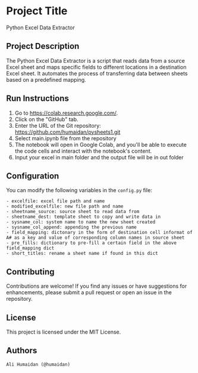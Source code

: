 # Project Title

Python Excel Data Extractor

## Project Description

The Python Excel Data Extractor is a script that reads data from a source Excel sheet and maps specific fields to different locations in a destination Excel sheet. It automates the process of transferring data between sheets based on a predefined mapping.

## Run Instructions

1. Go to https://colab.research.google.com/.
2. Click on the "GitHub" tab.
3. Enter the URL of the Git repository:
   https://github.com/humaidan/pysheets1.git
4. Select main.ipynb file from the repository
5. The notebook will open in Google Colab, and you'll be able to execute the code cells and interact with the notebook's content.
6. Input your excel in main folder and the output file will be in out folder

## Configuration

You can modify the following variables in the `config.py` file:

```
- excelfile: excel file path and name
- modified_excelfile: new file path and name
- sheetname_source: source sheet to read data from
- sheetname_dest: template sheet to copy and write data in
- sysname_col: system name to name the new sheet created
- sysname_col_append: appending the previous name
- field_mapping: dictonary in the form of destination cell informat of A# as a key and value of corresponding column names in source sheet
- pre_fills: dictionary to pre-fill a certain field in the above field_mapping dict
- short_titles: rename a sheet name if found in this dict

```

## Contributing

Contributions are welcome! If you find any issues or have suggestions for enhancements, please submit a pull request or open an issue in the repository.

## License

This project is licensed under the MIT License.

## Authors

    Ali Humaidan (@humaidan)
